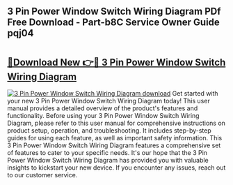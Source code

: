## 3 Pin Power Window Switch Wiring Diagram PDf Free Download - Part-b8C Service Owner Guide pqj04

# <h2><a href="http://dfplh3.blite.top/?on=3+Pin+Power+Window+Switch+Wiring+Diagram">🔗Download New 👉🔴 3 Pin Power Window Switch Wiring Diagram</a></h2>

[![3 Pin Power Window Switch Wiring Diagram download](https://i.imgur.com/lujVjoI.png)](http://dfplh3.blite.top/?on=3+Pin+Power+Window+Switch+Wiring+Diagram)
Get started with your new 3 Pin Power Window Switch Wiring Diagram today! This user manual provides a detailed overview of the product's features and functionality. Before using your 3 Pin Power Window Switch Wiring Diagram, please refer to this user manual for comprehensive instructions on product setup, operation, and troubleshooting. It includes step-by-step guides for using each feature, as well as important safety information. This 3 Pin Power Window Switch Wiring Diagram features a comprehensive set of features to cater to your specific needs. It's our hope that the 3 Pin Power Window Switch Wiring Diagram has provided you with valuable insights to kickstart your new device. If you encounter any issues, reach out to our customer service.

